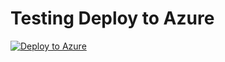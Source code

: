 # Testing Deploy to Azure 


[![Deploy to Azure](http://azuredeploy.net/deploybutton.png)](https://azuredeploy.net/)